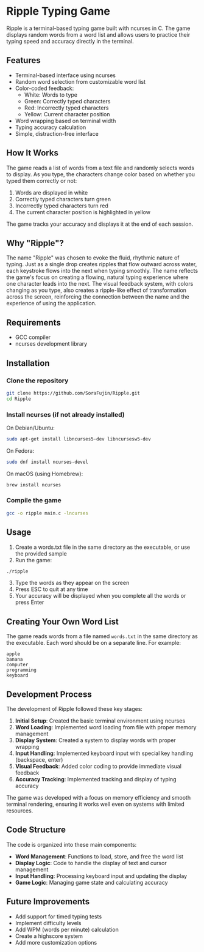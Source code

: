 # Ripple Typing Game

Ripple is a terminal-based typing game built with ncurses in C. The game displays random words from a word list and allows users to practice their typing speed and accuracy directly in the terminal.

## Features

- Terminal-based interface using ncurses
- Random word selection from customizable word list
- Color-coded feedback:
  - White: Words to type
  - Green: Correctly typed characters
  - Red: Incorrectly typed characters
  - Yellow: Current character position
- Word wrapping based on terminal width
- Typing accuracy calculation
- Simple, distraction-free interface

## How It Works

The game reads a list of words from a text file and randomly selects words to display. As you type, the characters change color based on whether you typed them correctly or not:

1. Words are displayed in white
2. Correctly typed characters turn green
3. Incorrectly typed characters turn red
4. The current character position is highlighted in yellow

The game tracks your accuracy and displays it at the end of each session.

## Why "Ripple"?

The name "Ripple" was chosen to evoke the fluid, rhythmic nature of typing. Just as a single drop creates ripples that flow outward across water, each keystroke flows into the next when typing smoothly. The name reflects the game's focus on creating a flowing, natural typing experience where one character leads into the next. The visual feedback system, with colors changing as you type, also creates a ripple-like effect of transformation across the screen, reinforcing the connection between the name and the experience of using the application.

## Requirements

- GCC compiler
- ncurses development library

## Installation

### Clone the repository
```bash
git clone https://github.com/SoraFujin/Ripple.git
cd Ripple
```

### Install ncurses (if not already installed)
On Debian/Ubuntu:
```bash
sudo apt-get install libncurses5-dev libncursesw5-dev
```

On Fedora:
```bash
sudo dnf install ncurses-devel
```

On macOS (using Homebrew):
```bash
brew install ncurses
```

### Compile the game
```bash
gcc -o ripple main.c -lncurses
```

## Usage

1. Create a words.txt file in the same directory as the executable, or use the provided sample
2. Run the game:
```bash
./ripple
```
3. Type the words as they appear on the screen
4. Press ESC to quit at any time
5. Your accuracy will be displayed when you complete all the words or press Enter

## Creating Your Own Word List

The game reads words from a file named `words.txt` in the same directory as the executable. Each word should be on a separate line. For example:
```
apple
banana
computer
programming
keyboard
```

## Development Process

The development of Ripple followed these key stages:

1. **Initial Setup**: Created the basic terminal environment using ncurses
2. **Word Loading**: Implemented word loading from file with proper memory management
3. **Display System**: Created a system to display words with proper wrapping
4. **Input Handling**: Implemented keyboard input with special key handling (backspace, enter)
5. **Visual Feedback**: Added color coding to provide immediate visual feedback
6. **Accuracy Tracking**: Implemented tracking and display of typing accuracy

The game was developed with a focus on memory efficiency and smooth terminal rendering, ensuring it works well even on systems with limited resources.

## Code Structure

The code is organized into these main components:

- **Word Management**: Functions to load, store, and free the word list
- **Display Logic**: Code to handle the display of text and cursor management
- **Input Handling**: Processing keyboard input and updating the display
- **Game Logic**: Managing game state and calculating accuracy

## Future Improvements

- Add support for timed typing tests
- Implement difficulty levels
- Add WPM (words per minute) calculation
- Create a highscore system
- Add more customization options
